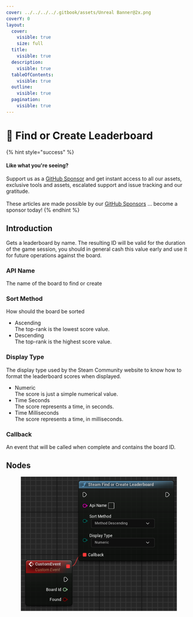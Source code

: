 ```yaml
---
cover: ../../../../.gitbook/assets/Unreal Banner@2x.png
coverY: 0
layout:
  cover:
    visible: true
    size: full
  title:
    visible: true
  description:
    visible: true
  tableOfContents:
    visible: true
  outline:
    visible: true
  pagination:
    visible: true
---
```


# 🔵 Find or Create Leaderboard

{% hint style="success" %}
#### Like what you're seeing?

Support us as a [GitHub Sponsor](../../../../become-a-sponsor/) and get instant access to all our assets, exclusive tools and assets, escalated support and issue tracking and our gratitude.\
\
These articles are made possible by our [GitHub Sponsors](../../../../become-a-sponsor/) ... become a sponsor today!
{% endhint %}

## Introduction

Gets a leaderboard by name. The resulting ID will be valid for the duration of the game session, you should in general cash this value early and use it for future operations against the board.

### API Name

The name of the board to find or create

### Sort Method

How should the board be sorted

* Ascending\
  The top-rank is the lowest score value.
* Descending\
  The top-rank is the highest score value.

### Display Type

The display type used by the Steam Community website to know how to format the leaderboard scores when displayed.

* Numeric\
  The score is just a simple numerical value.
* Time Seconds\
  The score represents a time, in seconds.
* Time Milliseconds\
  The score represents a time, in milliseconds.

### Callback

An event that will be called when complete and contains the board ID.

## Nodes

<figure><img src="../../../../.gitbook/assets/image (8) (1).png" alt=""><figcaption></figcaption></figure>
